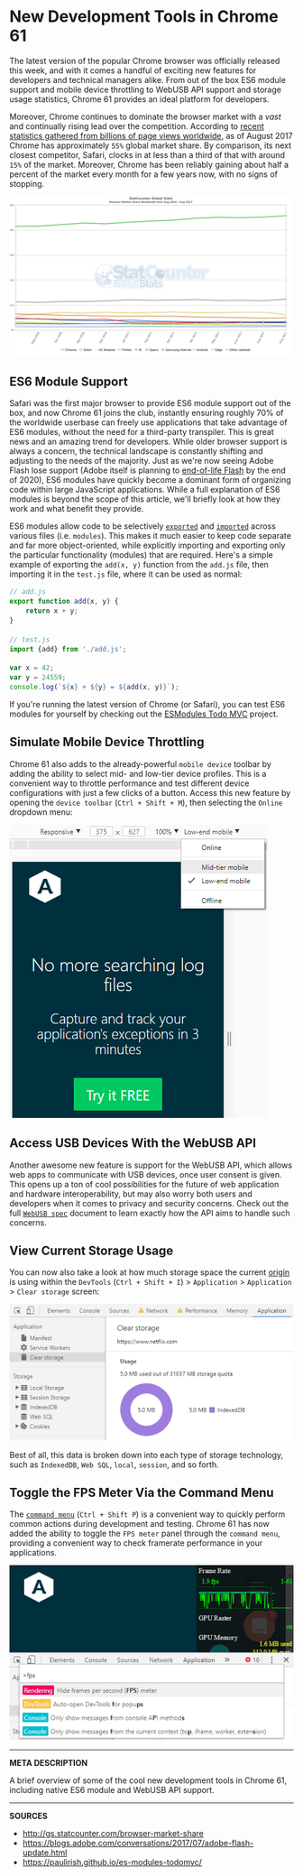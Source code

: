 # New Development Tools in Chrome 61

The latest version of the popular Chrome browser was officially released this week, and with it comes a handful of exciting new features for developers and technical managers alike.  From out of the box ES6 module support and mobile device throttling to WebUSB API support and storage usage statistics, Chrome 61 provides an ideal platform for developers.

Moreover, Chrome continues to dominate the browser market with a _vast_ and continually rising lead over the competition.  According to [recent statistics gathered from billions of page views worldwide](http://gs.statcounter.com/browser-market-share), as of August 2017 Chrome has approximately `55%` global market share.  By comparison, its next closest competitor, Safari, clocks in at less than a third of that with around `15%` of the market.  Moreover, Chrome has been reliably gaining about half a percent of the market every month for a few years now, with no signs of stopping.

![StatCounter Global Browser Market Share Chart](chrome61_stat-counter-browser.png)

## ES6 Module Support

Safari was the first major browser to provide ES6 module support out of the box, and now Chrome 61 joins the club, instantly ensuring roughly 70% of the worldwide userbase can freely use applications that take advantage of ES6 modules, without the need for a third-party transpiler.  This is great news and an amazing trend for developers.  While older browser support is always a concern, the technical landscape is constantly shifting and adjusting to the needs of the majority.  Just as we're now seeing Adobe Flash lose support (Adobe itself is planning to [end-of-life Flash](https://blogs.adobe.com/conversations/2017/07/adobe-flash-update.html) by the end of 2020), ES6 modules have quickly become a dominant form of organizing code within large JavaScript applications.  While a full explanation of ES6 modules is beyond the scope of this article, we'll briefly look at how they work and what benefit they provide.

ES6 modules allow code to be selectively [`exported`](https://developer.mozilla.org/en-US/docs/Web/JavaScript/Reference/Statements/export) and [`imported`](https://developer.mozilla.org/en-US/docs/Web/JavaScript/Reference/Statements/import) across various files (i.e. `modules`).  This makes it much easier to keep code separate and far more object-oriented, while explicitly importing and exporting only the particular functionality (modules) that are required.  Here's a simple example of exporting the `add(x, y)` function from the `add.js` file, then importing it in the `test.js` file, where it can be used as normal:

```js
// add.js
export function add(x, y) {
    return x + y;
}

// test.js
import {add} from './add.js';

var x = 42;
var y = 24559;
console.log(`${x} + ${y} = ${add(x, y)}`);
```

If you're running the latest version of Chrome (or Safari), you can test ES6 modules for yourself by checking out the [ESModules Todo MVC](https://paulirish.github.io/es-modules-todomvc/) project.

## Simulate Mobile Device Throttling

Chrome 61 also adds to the already-powerful `mobile device` toolbar by adding the ability to select mid- and low-tier device profiles.  This is a convenient way to throttle performance and test different device configurations with just a few clicks of a button.  Access this new feature by opening the `device toolbar` (`Ctrl + Shift + M`), then selecting the `Online` dropdown menu:

![Mobile Throttling Simulation Dropdown](chrome61_mobile-throttling.png)

## Access USB Devices With the WebUSB API

Another awesome new feature is support for the WebUSB API, which allows web apps to communicate with USB devices, once user consent is given.  This opens up a ton of cool possibilities for the future of web application and hardware interoperability, but may also worry both users and developers when it comes to privacy and security concerns.  Check out the full [`WebUSB spec`](https://wicg.github.io/webusb/) document to learn exactly how the API aims to handle such concerns.

## View Current Storage Usage

You can now also take a look at how much storage space the current [origin](https://tools.ietf.org/html/rfc6454#section-3.2) is using within the `DevTools` (`Ctrl + Shift + I`) > `Application` > `Application` > `Clear storage` screen:

![Storage Usage](chrome61_storage.png)

Best of all, this data is broken down into each type of storage technology, such as `IndexedDB`, `Web SQL`, `local`, `session`, and so forth.

## Toggle the FPS Meter Via the Command Menu

The [`command menu`](https://developers.google.com/web/updates/2016/04/devtools-digest-command-menu) (`Ctrl + Shift P`) is a convenient way to quickly perform common actions during development and testing.  Chrome 61 has now added the ability to toggle the `FPS meter` panel through the `command menu`, providing a convenient way to check framerate performance in your applications.

![FPS Command Menu](chrome61_fps.png)

---

__META DESCRIPTION__

A brief overview of some of the cool new development tools in Chrome 61, including native ES6 module and WebUSB API support.

---

__SOURCES__

- http://gs.statcounter.com/browser-market-share
- https://blogs.adobe.com/conversations/2017/07/adobe-flash-update.html
- https://paulirish.github.io/es-modules-todomvc/